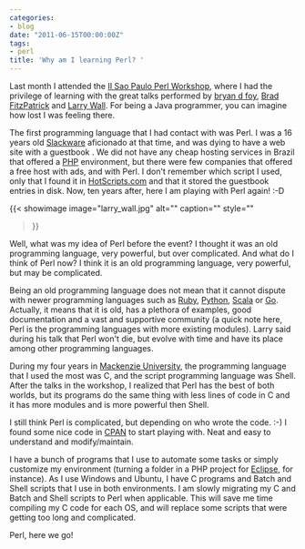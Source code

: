 ```yaml
---
categories:
- blog
date: "2011-06-15T00:00:00Z"
tags:
- perl
title: 'Why am I learning Perl? '
---
```


Last month I attended the <a title="II Sao Paulo Perl Workshop" href="http://www.perlworkshop.com.br">II Sao Paulo Perl Workshop</a>, where I had the privilege of learning with the great talks performed by <a title="Bryan D Foy" href="http://www252.pair.com/~comdog/">bryan d foy</a>, <a title="Brad FitzPatrick" href="http://bradfitz.com/">Brad FitzPatrick</a> and <a title="Larry Wall" href="http://www.wall.org/~larry/">Larry Wall</a>. For being a Java programmer, you can imagine how lost I was feeling there.

The first programming language that I had contact with was Perl. I was a 16 years old <a title="Slackware Linux" href="http://www.slackware.com">Slackware</a> aficionado at that time, and was dying to have a web site with a guestbook . We did not have any cheap hosting services in Brazil that offered a <a title="PHP" href="http://www.php.net">PHP</a> environment, but there were few companies that offered a free host with ads, and with Perl. I don't remember which script I used, only that I found it in <a title="HotScripts.com" href="http://www.hotscripts.com">HotScripts.com</a> and that it stored the guestbook entries in disk. Now, ten years after, here I am playing with Perl again! :-D

{{< showimage
  image="larry_wall.jpg"
  alt=""
  caption=""
  style=""
>}}

Well, what was my idea of Perl before the event? I thought it was an old programming language, very powerful, but over complicated. And what do I think of Perl now? I think it is an old programming language, very powerful, but may be complicated.

<!--more-->

Being an old programming language does not mean that it cannot dispute with newer programming languages such as <a href="http://www.ruby-lang.org">Ruby</a>, <a title="Python" href="http://www.python.org">Python</a>, <a title="Scala" href="http://www.scala-lang.org">Scala</a> or <a title="Go" href="http://www.golang.org">Go</a>. Actually, it means that it is old, has a plethora of examples, good documentation and a vast and supportive community (a quick note here, Perl is the programming languages with more existing modules). Larry said during his talk that Perl won't die, but evolve with time and have its place among other programming languages.

During my four years in <a title="Mackenzie University" href="http://www.mackenzie.br">Mackenzie University</a>, the programming language that I used the most was C, and the script programming language was Shell. After the talks in the workshop, I realized that Perl has the best of both worlds, but its programs do the same thing with less lines of code in C and it has more modules and is more powerful then Shell.

I still think Perl is complicated, but depending on who wrote the code. :-) I found some nice code in <a title="CPAN" href="http://www.cpan.org">CPAN</a> to start playing with. Neat and easy to understand and modify/maintain.

I have a bunch of programs that I use to automate some tasks or simply customize my environment (turning a folder in a PHP project for <a title="Eclipse" href="http://www.eclipse.org">Eclipse</a>, for instance). As I use Windows and Ubuntu, I have C programs and Batch and Shell scripts that I use in both environments. I am slowly migrating my C and Batch and Shell scripts to Perl when applicable. This will save me time compiling my C code for each OS, and will replace some scripts that were getting too long and complicated.

Perl, here we go!
